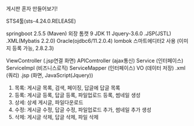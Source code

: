 게시판 혼자 만들어보기!

STS4툴(sts-4.24.0.RELEASE)

springboot 2.5.5 (Maven)
외장 톰캣 9
JDK 11
Jquery-3.6.0
.JSP(JSTL)
.XML(Mybatis 2.2.0)
Oracle(ojdbc6/11.2.0.4)
lombok
스마트에디터2 사용 (이미지 등록 가능, 2.8.2.3)

ViewController (.jsp연결 화면)
APIComtroller (ajax통신)
Service (인터페이스)
ServiceImpl (비즈니스로직)
ServiceMapper (인터페이스)
VO (데이터 저장)
.xml (쿼리)
.jsp (화면, JavaScript(Jquery))

1. 목록: 게시글 목록, 검색, 페이징, 답글에 답글 목록
2. 등록: 게시글 등록, 답글 등록, 파일업로드 등록, 썸네일 생성 
3. 상세: 상세 게시글, 파일다운로드
4. 수정: 게시글 수정, 답글 수정, 파일업로드 추가, 썸네일 추가 생성
5. 삭제: 게시글 삭제, 답글 삭제, 파일 삭제
